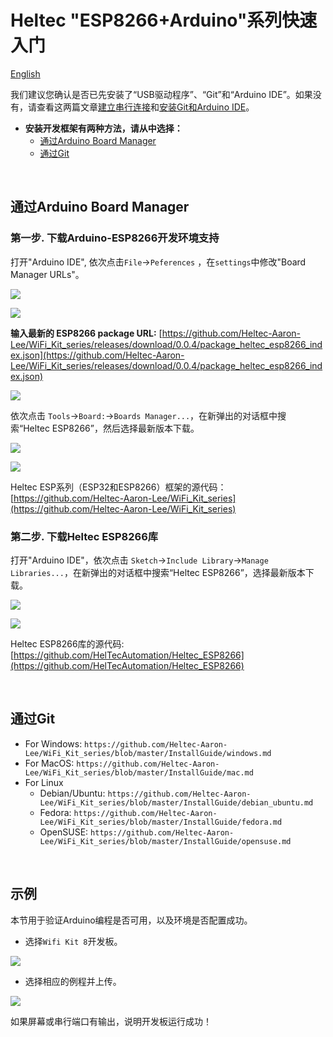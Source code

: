 # Heltec "ESP8266+Arduino"系列快速入门
[English](https://heltec-automation-docs.readthedocs.io/en/latest/esp8266+arduino/quick_start.html)

我们建议您确认是否已先安装了“USB驱动程序”、“Git”和“Arduino IDE”。如果没有，请查看这两篇文章[建立串行连接](https://heltec-automation.readthedocs.io/zh_CN/latest/general/establish_serial_connection.html)和[安装Git和Arduino IDE](https://heltec-automation.readthedocs.io/zh_CN/latest/general/how_to_install_git_and_arduino.html)。

- **安装开发框架有两种方法，请从中选择：**
  - [通过Arduino Board Manager](#arduino-board-manager)
  - [通过Git](#git)

&nbsp;

## 通过Arduino Board Manager

### 第一步. 下载Arduino-ESP8266开发环境支持

打开"Arduino IDE", 依次点击`File`->`Peferences` ，在`settings`中修改"Board Manager URLs"。

![](img/quick_start/01.png)

![](img/quick_start/02.png)

**输入最新的 ESP8266 package URL:** [https://github.com/Heltec-Aaron-Lee/WiFi_Kit_series/releases/download/0.0.4/package_heltec_esp8266_index.json](https://github.com/Heltec-Aaron-Lee/WiFi_Kit_series/releases/download/0.0.4/package_heltec_esp8266_index.json)

![](img/quick_start/03.png)

依次点击 `Tools`->`Board:`->`Boards Manager...`，在新弹出的对话框中搜索“Heltec ESP8266”，然后选择最新版本下载。

![](img/quick_start/04.png)

![](img/quick_start/05.png)

Heltec ESP系列（ESP32和ESP8266）框架的源代码：[https://github.com/Heltec-Aaron-Lee/WiFi_Kit_series](https://github.com/Heltec-Aaron-Lee/WiFi_Kit_series)

### 第二步. 下载Heltec ESP8266库

打开"Arduino IDE"，依次点击 `Sketch`->`Include Library`->`Manage Libraries...`，在新弹出的对话框中搜索“Heltec ESP8266”，选择最新版本下载。

![](img/quick_start/06.png)

![](img/quick_start/07.png)

Heltec ESP8266库的源代码:[https://github.com/HelTecAutomation/Heltec_ESP8266](https://github.com/HelTecAutomation/Heltec_ESP8266)

&nbsp;

## 通过Git

- For Windows: `https://github.com/Heltec-Aaron-Lee/WiFi_Kit_series/blob/master/InstallGuide/windows.md`
- For MacOS: `https://github.com/Heltec-Aaron-Lee/WiFi_Kit_series/blob/master/InstallGuide/mac.md`
- For Linux
  - Debian/Ubuntu: `https://github.com/Heltec-Aaron-Lee/WiFi_Kit_series/blob/master/InstallGuide/debian_ubuntu.md`
  - Fedora: `https://github.com/Heltec-Aaron-Lee/WiFi_Kit_series/blob/master/InstallGuide/fedora.md`
  - OpenSUSE: `https://github.com/Heltec-Aaron-Lee/WiFi_Kit_series/blob/master/InstallGuide/opensuse.md`

&nbsp;

## 示例

本节用于验证Arduino编程是否可用，以及环境是否配置成功。

- 选择`Wifi Kit 8`开发板。

![](img/quick_start/08.png)

- 选择相应的例程并上传。

![](img/quick_start/09.png)

如果屏幕或串行端口有输出，说明开发板运行成功！

